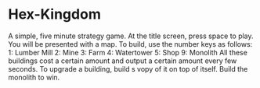 # Hex-Kingdom
A simple, five minute strategy game.
At the title screen, press space to play. You will be presented with a map. To build, use the number keys as follows:
1: Lumber Mill
2: Mine
3: Farm
4: Watertower
5: Shop
9: Monolith
All these buildings cost a certain amount and output a certain amount every few seconds. To upgrade a building, build s vopy of it on top of itself. Build the monolith to win.
